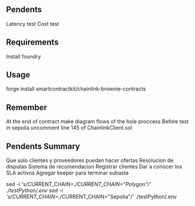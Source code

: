 ## Pendents
Latency test
Cost test


## Requirements
Install foundry

## Usage
forge install smartcontractkit/chainlink-brownie-contracts

## Remember
At the end of contract make diagram flows of the hole proccess
Before test in sepolia uncomment line 145 of ChainlinkClient.sol

## Pendents Summary
Que solo clientes y proveedores puedan hacer ofertas
Resolucion de disputas
Sistema de recomendacion
Registrar clientes
Dar a conocer los SLA activos
Agregar keeper para terminar subasta


sed -i 's/CURRENT_CHAIN=.*/CURRENT_CHAIN="Polygon"/' ./testPython/.env
sed -i 's/CURRENT_CHAIN=.*/CURRENT_CHAIN="Sepolia"/' ./testPython/.env